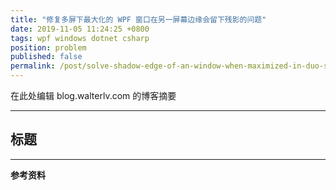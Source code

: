 ```yaml
---
title: "修复多屏下最大化的 WPF 窗口在另一屏幕边缘会留下残影的问题"
date: 2019-11-05 11:24:25 +0800
tags: wpf windows dotnet csharp
position: problem
published: false
permalink: /post/solve-shadow-edge-of-an-window-when-maximized-in-duo-screen.html
---
```


在此处编辑 blog.walterlv.com 的博客摘要

---

<div id="toc"></div>

## 标题

---

**参考资料**

